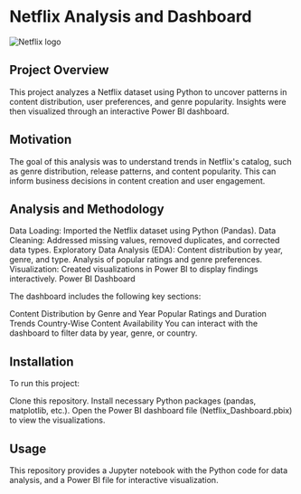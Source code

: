 # Netflix Analysis and Dashboard

![Netflix logo](https://github.com/user-attachments/assets/64d112ec-ddcc-4c85-a2ad-60959b7207aa)


## Project Overview
This project analyzes a Netflix dataset using Python to uncover patterns in content distribution, user preferences, and genre popularity. Insights were then visualized through an interactive Power BI dashboard.

## Motivation
The goal of this analysis was to understand trends in Netflix's catalog, such as genre distribution, release patterns, and content popularity. This can inform business decisions in content creation and user engagement.

## Analysis and Methodology

Data Loading: Imported the Netflix dataset using Python (Pandas).
Data Cleaning: Addressed missing values, removed duplicates, and corrected data types.
Exploratory Data Analysis (EDA):
Content distribution by year, genre, and type.
Analysis of popular ratings and genre preferences.
Visualization: Created visualizations in Power BI to display findings interactively.
Power BI Dashboard

The dashboard includes the following key sections:

Content Distribution by Genre and Year
Popular Ratings and Duration Trends
Country-Wise Content Availability
You can interact with the dashboard to filter data by year, genre, or country.

## Installation
To run this project:

Clone this repository.
Install necessary Python packages (pandas, matplotlib, etc.).
Open the Power BI dashboard file (Netflix_Dashboard.pbix) to view the visualizations.

## Usage
This repository provides a Jupyter notebook with the Python code for data analysis, and a Power BI file for interactive visualization.
